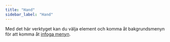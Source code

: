 ```yaml
---
title: "Hand"
sidebar_label: "Hand"
---
```



Med det här verktyget kan du välja element och komma åt bakgrundsmenyn för att komma åt [infoga menyn](../insert).
